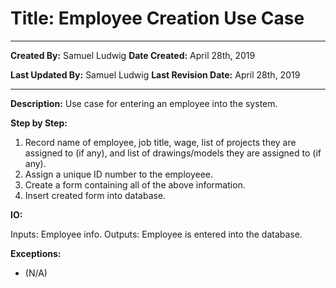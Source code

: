 # Title: Employee Creation Use Case

***

**Created By:** Samuel Ludwig
**Date Created:** April 28th, 2019

**Last Updated By:** Samuel Ludwig
**Last Revision Date:** April 28th, 2019

***

**Description:** Use case for entering an employee into the system.

**Step by Step:**

1. Record name of employee, job title, wage, list of projects they are assigned to (if any), and list of drawings/models they are assigned to (if any).
2. Assign a unique ID number to the employeee.
3. Create a form containing all of the above information.
4. Insert created form into database.

**IO:**

Inputs: Employee info.
Outputs: Employee is entered into the database.

**Exceptions:**

- (N/A)